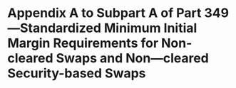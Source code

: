 # Appendix A to Subpart A of Part 349—Standardized Minimum Initial Margin Requirements for Non-cleared Swaps and Non—cleared Security-based Swaps



